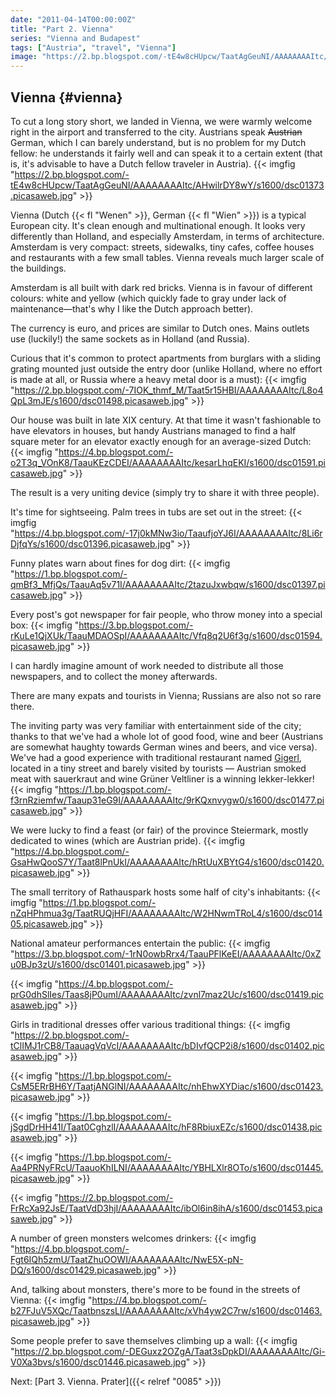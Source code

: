 ```yaml
---
date: "2011-04-14T00:00:00Z"
title: "Part 2. Vienna"
series: "Vienna and Budapest"
tags: ["Austria", "travel", "Vienna"]
image: "https://2.bp.blogspot.com/-tE4w8cHUpcw/TaatAgGeuNI/AAAAAAAAItc/AHwilrDY8wY/s1600/dsc01373.picasaweb.jpg"
---
```


## Vienna {#vienna}

To cut a long story short, we landed in Vienna, we were warmly welcome right in the airport and transferred to the city. Austrians speak ~~Austrian~~ German, which I can barely understand, but is no problem for my Dutch fellow: he understands it fairly well and can speak it to a certain extent (that is, it's advisable to have a Dutch fellow traveler in Austria).
{{< imgfig "https://2.bp.blogspot.com/-tE4w8cHUpcw/TaatAgGeuNI/AAAAAAAAItc/AHwilrDY8wY/s1600/dsc01373.picasaweb.jpg" >}}

<!--more-->

Vienna (Dutch {{< fl "Wenen" >}}, German {{< fl "Wien" >}}) is a typical European city. It's clean enough and multinational enough. It looks very differently than Holland, and especially Amsterdam, in terms of architecture. Amsterdam is very compact: streets, sidewalks, tiny cafes, coffee houses and restaurants with a few small tables. Vienna reveals much larger scale of the buildings.

Amsterdam is all built with dark red bricks. Vienna is in favour of different colours: white and yellow (which quickly fade to gray under lack of maintenance—that's why I like the Dutch approach better).

The currency is euro, and prices are similar to Dutch ones. Mains outlets use (luckily!) the same sockets as in Holland (and Russia).

Curious that it's common to protect apartments from burglars with a sliding grating mounted just outside the entry door (unlike Holland, where no effort is made at all, or Russia where a heavy metal door is a must):
{{< imgfig "https://2.bp.blogspot.com/-7IOK_thmf_M/Taat5r15HBI/AAAAAAAAItc/L8o4QpL3mJE/s1600/dsc01498.picasaweb.jpg" >}}

Our house was built in late XIX century. At that time it wasn't fashionable to have elevators in houses, but handy Austrians managed to find a half square meter for an elevator exactly enough for an average-sized Dutch:
{{< imgfig "https://4.bp.blogspot.com/-o2T3q_VOnK8/TaauKEzCDEI/AAAAAAAAItc/kesarLhqEKI/s1600/dsc01591.picasaweb.jpg" >}}

The result is a very uniting device (simply try to share it with three people).

It's time for sightseeing. Palm trees in tubs are set out in the street:
{{< imgfig "https://4.bp.blogspot.com/-17j0kMNw3io/TaaufjoYJ6I/AAAAAAAAItc/8Li6rDjfqYs/s1600/dsc01396.picasaweb.jpg" >}}

Funny plates warn about fines for dog dirt:
{{< imgfig "https://1.bp.blogspot.com/-qmBf3_MfjQs/TaauAq5v71I/AAAAAAAAItc/2tazuJxwbqw/s1600/dsc01397.picasaweb.jpg" >}}

Every post's got newspaper for fair people, who throw money into a special box:
{{< imgfig "https://3.bp.blogspot.com/-rKuLe1QjXUk/TaauMDAOSpI/AAAAAAAAItc/Vfq8q2U6f3g/s1600/dsc01594.picasaweb.jpg" >}}

I can hardly imagine amount of work needed to distribute all those newspapers, and to collect the money afterwards.

There are many expats and tourists in Vienna; Russians are also not so rare there.

The inviting party was very familiar with entertainment side of the city; thanks to that we've had a whole lot of good food, wine and beer (Austrians are somewhat haughty towards German wines and beers, and vice versa). We've had a good experience with traditional restaurant named [Gigerl](http://maps.google.com/maps/place?fb=1&hq=gigerl&hnear=Vienna,+Austria&cid=17203199526655637556&z=14), located in a tiny street and barely visited by tourists — Austrian smoked meat with sauerkraut and wine Grüner Veltliner is a winning lekker-lekker!
{{< imgfig "https://1.bp.blogspot.com/-f3rnRziemfw/Taaup31eG9I/AAAAAAAAItc/9rKQxnvygw0/s1600/dsc01477.picasaweb.jpg" >}}

We were lucky to find a feast (or fair) of the province Steiermark, mostly dedicated to wines (which are Austrian pride).
{{< imgfig "https://4.bp.blogspot.com/-GsaHwQooS7Y/Taat8lPnUkI/AAAAAAAAItc/hRtUuXBYtG4/s1600/dsc01420.picasaweb.jpg" >}}

The small territory of Rathauspark hosts some half of city's inhabitants:
{{< imgfig "https://1.bp.blogspot.com/-nZqHPhmua3g/TaatRUQjHFI/AAAAAAAAItc/W2HNwmTRoL4/s1600/dsc01405.picasaweb.jpg" >}}

National amateur performances entertain the public:
{{< imgfig "https://3.bp.blogspot.com/-1rN0owbRrx4/TaauPFlKeEI/AAAAAAAAItc/0xZu0BJp3zU/s1600/dsc01401.picasaweb.jpg" >}}

{{< imgfig "https://4.bp.blogspot.com/-prG0dhSlIes/Taas8jP0umI/AAAAAAAAItc/zvnl7maz2Uc/s1600/dsc01419.picasaweb.jpg" >}}

Girls in traditional dresses offer various traditional things:
{{< imgfig "https://2.bp.blogspot.com/-tClIMJ1rCB8/TaauagVqVcI/AAAAAAAAItc/bDIvfQCP2i8/s1600/dsc01402.picasaweb.jpg" >}}

{{< imgfig "https://1.bp.blogspot.com/-CsM5ERrBH6Y/TaatjANGlNI/AAAAAAAAItc/nhEhwXYDiac/s1600/dsc01423.picasaweb.jpg" >}}

{{< imgfig "https://1.bp.blogspot.com/-jSgdDrHH41I/Taat0CghzlI/AAAAAAAAItc/hF8RbiuxEZc/s1600/dsc01438.picasaweb.jpg" >}}

{{< imgfig "https://1.bp.blogspot.com/-Aa4PRNyFRcU/TaauoKhILNI/AAAAAAAAItc/YBHLXlr8OTo/s1600/dsc01445.picasaweb.jpg" >}}

{{< imgfig "https://2.bp.blogspot.com/-FrRcXa92JsE/TaatVdD3hjI/AAAAAAAAItc/ibOl6in8ihA/s1600/dsc01453.picasaweb.jpg" >}}

A number of green monsters welcomes drinkers:
{{< imgfig "https://4.bp.blogspot.com/-Fgt6IQh5zmU/TaatZhuOOWI/AAAAAAAAItc/NwE5X-pN-DQ/s1600/dsc01429.picasaweb.jpg" >}}

And, talking about monsters, there's more to be found in the streets of Vienna:
{{< imgfig "https://4.bp.blogspot.com/-b27FJuV5XQc/TaatbnszsLI/AAAAAAAAItc/xVh4yw2C7rw/s1600/dsc01463.picasaweb.jpg" >}}

Some people prefer to save themselves climbing up a wall:
{{< imgfig "https://2.bp.blogspot.com/-DEGuxz2OZgA/Taat3sDpkDI/AAAAAAAAItc/Gi-V0Xa3bvs/s1600/dsc01446.picasaweb.jpg" >}}

Next: [Part 3. Vienna. Prater]({{< relref "0085" >}})

